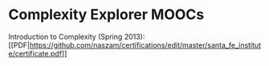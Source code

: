 # Complexity Explorer MOOCs

Introduction to Complexity (Spring 2013): 
[[PDF|https://github.com/naszam/certifications/edit/master/santa_fe_institute/certificate.pdf]]



